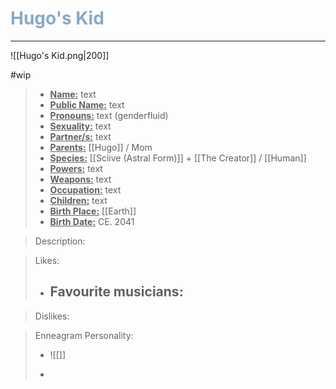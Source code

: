 <h1><font color="#87AAC4"> Hugo's Kid </font></h1>

___

![[Hugo's Kid.png|200]]

#wip
> - **<ins>Name:<ins>** text
> - **<ins>Public Name:<ins>** text
> - **<ins>Pronouns:<ins>** text (genderfluid)
> - **<ins>Sexuality:<ins>** text
> - **<ins>Partner/s:<ins>** text
> - **<ins>Parents:<ins>** [[Hugo]] / Mom<Died at Birth>
> - **<ins>Species:<ins>** [[Sciive (Astral Form)]] + [[The Creator]] / [[Human]]
> - **<ins>Powers:<ins>** text
> - **<ins>Weapons:<ins>** text
> - **<ins>Occupation:<ins>** text
> - **<ins>Children:<ins>** text
> - **<ins>Birth Place:<ins>** [[Earth]]
> - **<ins>Birth Date:<ins>** CE. 2041

> Description:
> 
	
> Likes:
>
> - Favourite musicians:
>	- 

> Dislikes:
>
	
> Enneagram Personality: 
> - ![[]]
>
> - 
>	
> 	